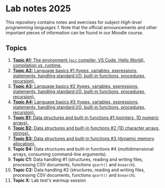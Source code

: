 # Lab notes 2025

This repository contains notes and exercises for subject *High-level programming languages 1*. Note that the official announcements and other important pieces of information can be found in our Moodle course.

## Topics

1. [**Topic A1:** The environment (`gcc` compiler, VS Code, Hello World), compilation vs. runtime.](./week-01/README.md)
1. [**Topic A2:** Language basics #1 (types, variables, expressions, statements, handling standard I/O, built-in functions, procedures, recursion).](./week-02/README.md)
1. [**Topic A3:** Language basics #2 (types, variables, expressions, statements, handling standard I/O, built-in functions, procedures, recursion).](./week-03/README.md)
1. [**Topic A4:** Language basics #3 (types, variables, expressions, statements, handling standard I/O, built-in functions, procedures, recursion).](./week-04/README.md)
1. [**Topic B1:** Data structures and built-in functions #1 (pointers, 1D numeric arrays).](./week-05/README.md)
1. [**Topic B2:** Data structures and built-in functions #2 (1D character arrays, strings).](./week-06/README.md)
1. [**Topic B3:** Data structures and built-in functions #3 (dynamic memory allocation).](./week-07/README.md)
1. **Topic B4:** Data structures and built-in functions #4 (multidimensional arrays, consuming command-line arguments).
1. **Topic C1:** Data handling #1 (structures, reading and writing files, processing CSV documents, functions `qsort()` and `bsearch`).
1. **Topic C2:** Data handling #2 (structures, reading and writing files, processing CSV documents, functions `qsort()` and `bsearch`).
1. **Topic X:** Lab test's warmup session

